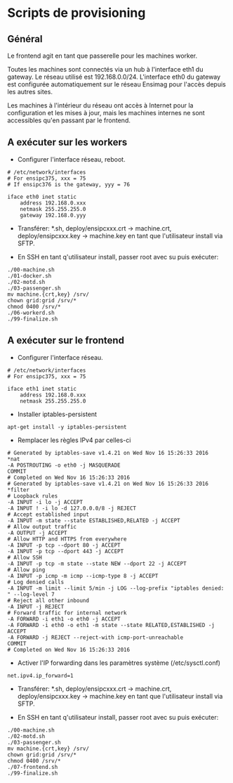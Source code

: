 # Scripts de provisioning

## Général

Le frontend agit en tant que passerelle pour les machines worker.

Toutes les machines sont connectés via un hub à l'interface eth1 du gateway. Le réseau utilisé est
192.168.0.0/24. L'interface eth0 du gateway est configurée automatiquement sur le réseau Ensimag
pour l'accès depuis les autres sites.

Les machines à l'intérieur du réseau ont accès à Internet pour la configuration et les mises à jour,
mais les machines internes ne sont accessibles qu'en passant par le frontend.

## A exécuter sur les workers

* Configurer l'interface réseau, reboot.

```
# /etc/network/interfaces
# For ensipc375, xxx = 75
# If ensipc376 is the gateway, yyy = 76

iface eth0 inet static
    address 192.168.0.xxx
    netmask 255.255.255.0
    gateway 192.168.0.yyy
```

* Transférer: *.sh, deploy/ensipcxxx.crt -> machine.crt, deploy/ensipcxxx.key -> machine.key
en tant que l'utilisateur install via SFTP.

* En SSH en tant q'utilisateur install, passer root avec su puis exécuter:

```
./00-machine.sh
./01-docker.sh
./02-motd.sh
./03-passenger.sh
mv machine.{crt,key} /srv/
chown grid:grid /srv/*
chmod 0400 /srv/*
./06-workerd.sh
./99-finalize.sh
```

## A exécuter sur le frontend

* Configurer l'interface réseau.

```
# /etc/network/interfaces
# For ensipc375, xxx = 75

iface eth1 inet static
    address 192.168.0.xxx
    netmask 255.255.255.0
```

* Installer iptables-persistent

```
apt-get install -y iptables-persistent
```

* Remplacer les règles IPv4 par celles-ci

```
# Generated by iptables-save v1.4.21 on Wed Nov 16 15:26:33 2016
*nat
-A POSTROUTING -o eth0 -j MASQUERADE
COMMIT
# Completed on Wed Nov 16 15:26:33 2016
# Generated by iptables-save v1.4.21 on Wed Nov 16 15:26:33 2016
*filter
# Loopback rules
-A INPUT -i lo -j ACCEPT
-A INPUT ! -i lo -d 127.0.0.0/8 -j REJECT
# Accept established input
-A INPUT -m state --state ESTABLISHED,RELATED -j ACCEPT
# Allow output traffic
-A OUTPUT -j ACCEPT
# Allow HTTP and HTTPS from everywhere
-A INPUT -p tcp --dport 80 -j ACCEPT
-A INPUT -p tcp --dport 443 -j ACCEPT
# Allow SSH
-A INPUT -p tcp -m state --state NEW --dport 22 -j ACCEPT
# Allow ping
-A INPUT -p icmp -m icmp --icmp-type 8 -j ACCEPT
# Log denied calls
-A INPUT -m limit --limit 5/min -j LOG --log-prefix "iptables denied: " --log-level 7
# Reject all other inbound
-A INPUT -j REJECT
# Forward traffic for internal network
-A FORWARD -i eth1 -o eth0 -j ACCEPT
-A FORWARD -i eth0 -o eth1 -m state --state RELATED,ESTABLISHED -j ACCEPT
-A FORWARD -j REJECT --reject-with icmp-port-unreachable
COMMIT
# Completed on Wed Nov 16 15:26:33 2016
```

* Activer l'IP forwarding dans les paramètres système (/etc/sysctl.conf)

```
net.ipv4.ip_forward=1
```

* Transférer: *.sh, deploy/ensipcxxx.crt -> machine.crt, deploy/ensipcxxx.key -> machine.key
en tant que l'utilisateur install via SFTP.

* En SSH en tant q'utilisateur install, passer root avec su puis exécuter:

```
./00-machine.sh
./02-motd.sh
./03-passenger.sh
mv machine.{crt,key} /srv/
chown grid:grid /srv/*
chmod 0400 /srv/*
./07-frontend.sh
./99-finalize.sh
```

